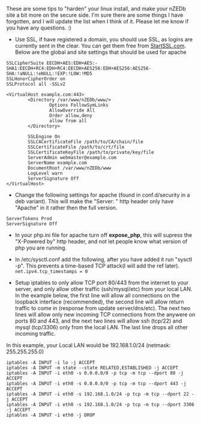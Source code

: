 These are some tips to "harden" your linux install, and make your nZEDb site a bit more on the secure side.  I'm sure there are some things I have forgotten, and I will update the list when I think of it.  Please let me know if you have any questions.  :)
* Use SSL, if have registered a domain, you should use SSL, as logins are currently sent in the clear.  You can get them free from [StartSSL.com](https://www.startssl.com).  Below are the global and site settings that should be used for apache
```
SSLCipherSuite EECDH+AES:EDH+AES:-SHA1:EECDH+RC4:EDH+RC4:EECDH+AES256:EDH+AES256:AES256-SHA:!aNULL:!eNULL:!EXP:!LOW:!MD5
SSLHonorCipherOrder on
SSLProtocol all -SSLv2
```

```
<VirtualHost example.com:443>
        <Directory /var/www/nZEDb/www/>
                Options FollowSymLinks
                AllowOverride All
                Order allow,deny
                allow from all
        </Directory>

        SSLEngine On
        SSLCACertificateFile /path/to/CA/chain/file
        SSLCertificateFile /path/to/crt/file
        SSLCertificateKeyFile /path/to/private/key/file
        ServerAdmin webmaster@example.com
        ServerName example.com
        DocumentRoot /var/www/nZEDb/www
        LogLevel warn
        ServerSignature Off
</VirtualHost>
```

* Change the following settings for apache (found in conf.d/security in a deb variant). This will make the "Server: " http header only have "Apache" in it rather then the full version.

```
ServerTokens Prod
ServerSignature Off
```

* In your php.ini file for apache turn off **expose_php**, this will supress the "X-Powered by" http header, and not let people know what version of php you are running.

* In /etc/sysctl.conf add the following, after you have added it run "sysctl -p".  This prevents a time-based TCP attack(I will add the ref later).
`net.ipv4.tcp_timestamps = 0`

* Setup iptables to only allow TCP port 80/443 from the internet to your server, and only allow other traffic (ssh/mysql/etc) from your local LAN. 
In the example below, the first line will allow all connections on the loopback interface (recommended), the second line will allow return traffic to come in (response from update server/dns/etc). The next two lines will allow only new incoming TCP connections from the anywere on ports 80 and 443, and the next two lines will allow ssh (tcp/22) and mysql (tcp/3306) only from the local LAN. The last line drops all other incoming traffic.

In this example, your Local LAN would be 192.168.1.0/24 (netmask: 255.255.255.0)

```
iptables -A INPUT -i lo -j ACCEPT
iptables -A INPUT -m state --state RELATED,ESTABLISHED -j ACCEPT
iptables -A INPUT -i eth0 -s 0.0.0.0/0 -p tcp -m tcp --dport 80 -j ACCEPT
iptables -A INPUT -i eth0 -s 0.0.0.0/0 -p tcp -m tcp --dport 443 -j ACCEPT
iptables -A INPUT -i eth0 -s 192.168.1.0/24 -p tcp -m tcp --dport 22 -j ACCEPT
iptables -A INPUT -i eth0 -s 192.168.1.0/24 -p tcp -m tcp --dport 3306 -j ACCEPT
iptables -A INPUT -i eth0 -j DROP
```
